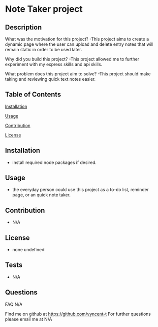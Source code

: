 # Note Taker project 

## Description
What was the motivation for this project?
-This project aims to create a dynamic page where the user can upload and delete entry notes that will remain static in order to be used later.

Why did you build this project?
-This project allowed me to further experiment with my express skills and api skills.

What problem does this project aim to solve?
-This project should make taking and reviewing quick text notes easier.

## Table of Contents
[Installation](#installation)

[Usage](#usage)

[Contribution](#contribution)

[License](#license)

## Installation
- install required node packages if desired.

## Usage
- the everyday person could use this project as a to-do list, reminder page, or an quick note taker.

## Contribution
- N/A

## License
- none
undefined

## Tests
- N/A

## Questions
FAQ 
N/A

Find me on github at https://github.com/vyncent-t
For further questions please email me at N/A
